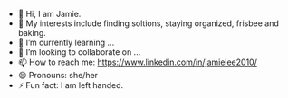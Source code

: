 - 👋 Hi, I am Jamie.
- 👀 My interests include finding soltions, staying organized, frisbee and baking.
- 🌱 I’m currently learning ...
- 💞️ I’m looking to collaborate on ...
- 📫 How to reach me: https://www.linkedin.com/in/jamielee2010/
- 😄 Pronouns: she/her
- ⚡ Fun fact: I am left handed. 

<!---
jlzimmer10/jlzimmer10 is a ✨ special ✨ repository because its `README.md` (this file) appears on your GitHub profile.
You can click the Preview link to take a look at your changes.
--->

